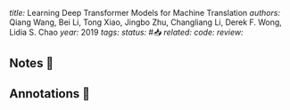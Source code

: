 *title:* Learning Deep Transformer Models for Machine Translation
*authors:* Qiang Wang, Bei Li, Tong Xiao, Jingbo Zhu, Changliang Li, Derek F. Wong, Lidia S. Chao
*year:* 2019
*tags:* 
*status:* #📥
*related:*
*code:*
*review:*

## Notes 📍

## Annotations 📖